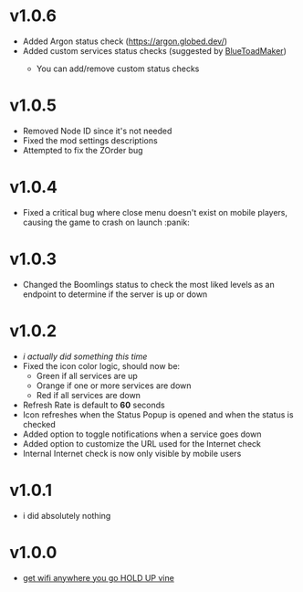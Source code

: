 # v1.0.6

- Added Argon status check <co>(https://argon.globed.dev/)</c>
- Added custom services status checks <cg>(suggested by [BlueToadMaker](user:23859383))</c>
  - <cy>You can add/remove custom status checks</c>

# v1.0.5

- Removed Node ID since it's not needed
- Fixed the mod settings descriptions
- Attempted to fix the ZOrder bug

# v1.0.4

- Fixed a critical bug where close menu doesn't exist on mobile players, causing the game to crash on launch :panik:

# v1.0.3

- Changed the Boomlings status to check the most liked levels as an endpoint to determine if the server is up or down

# v1.0.2

- *i actually did something this time*
- Fixed the icon color logic, should now be:
  - <cg>Green if all services are up</c>
  - <co>Orange if one or more services are down</c>
  - <cr>Red if all services are down</c>
- Refresh Rate is default to **60** seconds
- Icon refreshes when the Status Popup is opened and when the status is checked
- Added option to toggle notifications when a service goes down
- Added option to customize the URL used for the Internet check
- Internal Internet check is now only visible by mobile users

# v1.0.1

- i did absolutely nothing

# v1.0.0

- [get wifi anywhere you go HOLD UP vine](https://www.youtube.com/watch?v=9p0pdiTOlzw)